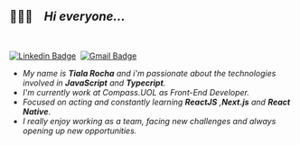 ## 👩🏾‍💻 _&nbsp;&nbsp;_ _Hi everyone..._ 

</br>

[![Linkedin Badge](https://img.shields.io/badge/-tialarocha-blue?style=flat-square&logo=Linkedin&logoColor=white&link=https://www.linkedin.com/in/tiala-rocha/)](https://www.linkedin.com/in/tiala-rocha/)_&nbsp;&nbsp;_[![Gmail Badge](https://img.shields.io/badge/-tialarocha@gmail.com-c14438?style=flat-square&logo=Gmail&logoColor=white&link=mailto:tialarocha@gmail.com)](mailto:tialarocha@gmail.com)

* _My name is __Tiala Rocha__ and i'm passionate about the technologies involved in __JavaScript__ and __Typecript__._ 
* _I'm currently work at Compass.UOL as Front-End Developer._
* _Focused on acting and constantly learning __ReactJS__ ,__Next.js__ and __React Native___.
* _I really enjoy working as a team, facing new challenges and always opening up new opportunities._

<!--
**tialaR/tialaR** is a ✨ _special_ ✨ repository because its `README.md` (this file) appears on your GitHub profile.

Here are some ideas to get you started:

- 🔭 I’m currently working on ...
- 🌱 I’m currently learning ...
- 👯 I’m looking to collaborate on ...
- 🤔 I’m looking for help with ...
- 💬 Ask me about ...
- 📫 How to reach me: ...
- 😄 Pronouns: ...
- ⚡ Fun fact: ...
-->
